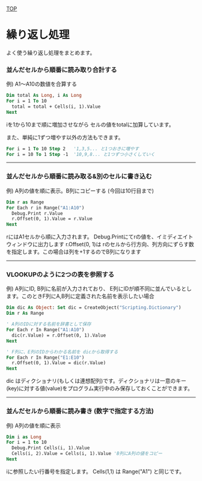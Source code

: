 [TOP](.)

# 繰り返し処理
よく使う繰り返し処理をまとめます。


### 並んだセルから順番に読み取り合計する
例) A1～A10の数値を合算する

```vb
Dim total As Long, i As Long
For i = 1 To 10
  total = total + Cells(i, 1).Value
Next
```
iを1から10まで順に増加させながら セルの値をtotalに加算しています。

また、単純に1ずつ増やす以外の方法もできます。

```vb
For i = 1 To 10 Step 2   '1,3,5... と1つおきに増やす
For i = 10 To 1 Step -1  '10,9,8... と1つずつ小さくしていく
```

------------------

### 並んだセルから順番に読み取る&別のセルに書き込む
例) A列の値を順に表示。B列にコピーする (今回は10行目まで)

```vb
Dim r as Range
For Each r in Range("A1:A10")
  Debug.Print r.Value
  r.Offset(0, 1).Value = r.Value
Next
```
rにはA1セルから順に入力されます。
Debug.Printにてrの値を、イミディエイトウィンドウに出力します
r.Offset(0, 1)は rのセルから行方向、列方向にずらす数を指定します。この場合は列を+1するのでB列になります

------------------

### VLOOKUPのように2つの表を参照する
例) A列にID, B列に名前が入力されており、 E列にIDが順不同に並んでいるとします。このときF列にA,B列に定義された名前を表示したい場合

```vb
Dim dic As Object: Set dic = CreateObject("Scripting.Dictionary")
Dim r As Range

' A列のIDに対する名前を辞書として保存
For Each r In Range("A1:A10")
  dic(r.Value) = r.Offset(0, 1).Value 
Next

' F列に、E列のIDからわかる名前を dicから取得する
For Each r In Range("E1:E10")
  r.Offset(0, 1).Value = dic(r.Value) 
Next
```
dic はディクショナリ(もしくは連想配列)です。ディクショナリは一意のキー(key)に対する値(value)をプログラム実行中のみ保存しておくことができます。

------------------

### 並んだセルから順番に読み書き (数字で指定する方法)
例) A列の値を順に表示

```vb
Dim i as Long
For i = 1 to 10
  Debug.Print Cells(i, 1).Value
  Cells(i, 2).Value = Cells(i, 1).Value 'B列にA列の値をコピー
Next
```
iに参照したい行番号を指定します。
Cells(1,1) は Range("A1") と同じです。
